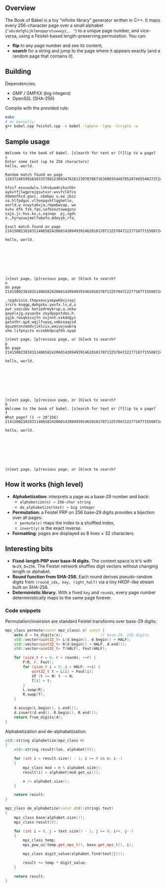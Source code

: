 ## Overview
The Book of Babel is a toy “infinite library” generator written in C++. It maps every 256-character page over a small alphabet (`"abcdefghijklmnopqrstuvwxyz,. "`) to a unique page number, and vice-versa, using a Feistel-based length-preserving permutation. You can:
- **flip** to any page number and see its content,
- **search** for a string and jump to the page where it appears exactly (and a random page that contains it).

## Building
Dependencies:
- GMP / GMPXX (big integers)
- OpenSSL (SHA-256)

Compile with the provided rule:
```bash
make
# or manually:
g++ babel.cpp feistel.cpp -o babel -lgmpxx -lgmp -lcrypto -w
```
## Sample usage
```
Welcome to the book of babel. [s]earch for text or [f]lip to a page?
s
Enter some text (up to 256 characters)
hello, world.

Random match found on page 126372465991610335788123093476261239707067163600354487952874655402737243126495156293653997617956479544959277285898443361259441784104306076455774555445794870887759654593814657589097465160069595151828845240378001199918126208651540189019473830599057115499664885560728112837823861313287604302385787151199344712700175833341832526723277752442358826148130216280041722761634311388257:

hfoif esxuudwlu.lnhsbuadnikxchbr
aykvtfjlwgprojgsutxxr.wvvfclkfco
ddomnfhcd.gavc, sbmbpu u.ee ibiz
co.hlfpdgoc.vltenpqvhflqghello,
world.w xcwytabxja,rbpmbwsap, we
kvhv dfk fzk.fqo,safbzeztxwogznz
cajx.jc.hus.kx,s,xqinqx  pj,vgdc
o.,hyrwzuwjmelfabefo.ddeyyb,rfo,

Exact match found on page 214150023818311406582420601420949391462010170713257047222771077155087249650996005912606828157725967705543157807210245210209409624474018789796736923273719547049329228697827819306555727118854137101351096248232829940284560731728784050257885330170613602366721424395962672035914539750132776304713530748840262443154568818234677386638155860639045700446470307784915524421901370106853:

hello, world.








[n]ext page, [p]revious page, or [b]ack to search?
n
On page 214150023818311406582420601420949391462010170713257047222771077155087249650996005912606828157725967705543157807210245210209409624474018789796736923273719547049329228697827819306555727118854137101351096248232829940284560731728784050257885330170613602366721424395962672035914539750132776304713530748840262443154568818234677386638155860639045700446470307784915524421901370106854:

,rpgdvioio.thqwseucyaopwkbnjsvpj
zrsrn knqqp,dwhgskx.ywvfx.lv,d,u
pwt vazcubu hetiedrmykrup,a,skkw
gayelxjg,xyuashx zoydpypxtdoo,h.
ygjb.rwsqkzcujfn nujnnt.sxkddgys
gatothr.qyd.wqjlfuasq,vmbzxaqzzd
epuzmtnnzmddvjiklcix,wmivwjuwbrq
vhe.lifpnycto ecvebbdpcqfdn.ayqo

[n]ext page, [p]revious page, or [b]ack to search?
p
On page 214150023818311406582420601420949391462010170713257047222771077155087249650996005912606828157725967705543157807210245210209409624474018789796736923273719547049329228697827819306555727118854137101351096248232829940284560731728784050257885330170613602366721424395962672035914539750132776304713530748840262443154568818234677386638155860639045700446470307784915524421901370106853:

hello, world.








[n]ext page, [p]revious page, or [b]ack to search?
b
Welcome to the book of babel. [s]earch for text or [f]lip to a page?
f
What page? (1 -> 29^256)
214150023818311406582420601420949391462010170713257047222771077155087249650996005912606828157725967705543157807210245210209409624474018789796736923273719547049329228697827819306555727118854137101351096248232829940284560731728784050257885330170613602366721424395962672035914539750132776304713530748840262443154568818234677386638155860639045700446470307784915524421901370106853

hello, world.








[n]ext page, [p]revious page, or [b]ack to search?
```

## How it works (high level)
- **Alphabetization:** interprets a page as a base-29 number and back:
  - `alphabetize(n) → 256-char string`
  - `de_alphabetize(text) → big integer`
- **Permutation:** a Feistel PRP on 256 base-29 digits provides a bijection over all pages:
  - `permute(x)` maps the index to a shuffled index,
  - `invert(y)` is the exact inverse.
- **Formatting:** pages are displayed as 8 lines × 32 characters.

## Interesting bits
- **Fixed-length PRP over base-N digits.** The content space is `N^D` with `N=29`, `D=256`. The Feistel network shuffles digit vectors without changing length or alphabet.
- **Round function from SHA-256.** Each round derives pseudo-random digits from `(round_idx, key, right_half)` via a tiny HKDF-like stream built on SHA-256.
- **Deterministic library.** With a fixed `key` and `rounds`, every page number deterministically maps to the same page forever.

### Code snippets

Permutation/inversion are standard Feistel transforms over base-29 digits:
```cpp
mpz_class permute(const mpz_class& x) const {
    auto d = to_digits(x);                 // base-29, 256 digits
    std::vector<uint32_t> L(d.begin(), d.begin() + HALF);
    std::vector<uint32_t> R(d.begin() + HALF, d.end());
    std::vector<uint32_t> T(HALF), Fout(HALF);

    for (size_t r = 0; r < rounds; ++r) {
        F(R, r, Fout);                     
        for (size_t i = 0; i < HALF; ++i) {
            uint32_t t = L[i] + Fout[i];
            if (t >= N) t -= N;
            T[i] = t;
        }
        L.swap(R);
        R.swap(T);
    }

    d.assign(L.begin(), L.end());
    d.insert(d.end(), R.begin(), R.end());
    return from_digits(d);
}
```

Alphabetization and de-alphabetization:
```cpp
std::string alphabetize(mpz_class n)
{
    std::string result(len, alphabet[0]);

    for (int i = result.size() - 1; i >= 0 && n; i--)
    {
        mpz_class mod = n % alphabet.size();
        result[i] = alphabet[mod.get_ui()];

        n /= alphabet.size();
    }

    return result;
}

mpz_class de_alphabetize(const std::string& text)
{
    mpz_class base(alphabet.size());
    mpz_class result(0);

    for (int i = 0, j = text.size() - 1; j >= 0; i++, j--)
    {
        mpz_class temp;
        mpz_pow_ui(temp.get_mpz_t(), base.get_mpz_t(), i);

        mpz_class digit_value(alphabet.find(text[j]));

        result += temp * digit_value;
    }

    return result;
}
```
